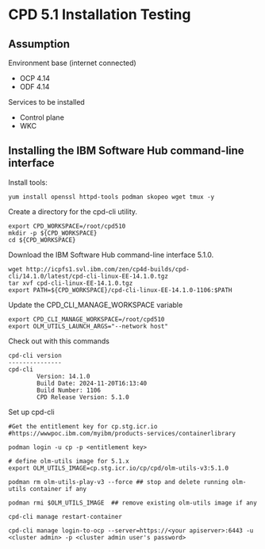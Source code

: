 # CPD 5.1 Installation Testing

## Assumption
Environment base (internet connected)
- OCP 4.14
- ODF 4.14

Services to be installed
- Control plane 
- WKC

## Installing the IBM Software Hub command-line interface

Install tools:
```
yum install openssl httpd-tools podman skopeo wget tmux -y
```

Create a directory for the cpd-cli utility.
```
export CPD_WORKSPACE=/root/cpd510
mkdir -p ${CPD_WORKSPACE}
cd ${CPD_WORKSPACE}
```

Download the IBM Software Hub command-line interface 5.1.0.
```
wget http://icpfs1.svl.ibm.com/zen/cp4d-builds/cpd-cli/14.1.0/latest/cpd-cli-linux-EE-14.1.0.tgz
tar xvf cpd-cli-linux-EE-14.1.0.tgz
export PATH=${CPD_WORKSPACE}/cpd-cli-linux-EE-14.1.0-1106:$PATH
```

Update the CPD_CLI_MANAGE_WORKSPACE variable
```
export CPD_CLI_MANAGE_WORKSPACE=/root/cpd510
export OLM_UTILS_LAUNCH_ARGS="--network host"
```

Check out with this commands
```
cpd-cli version
---------------
cpd-cli
        Version: 14.1.0
        Build Date: 2024-11-20T16:13:40
        Build Number: 1106
        CPD Release Version: 5.1.0
```

Set up cpd-cli
```
#Get the entitlement key for cp.stg.icr.io
#https://wwwpoc.ibm.com/myibm/products-services/containerlibrary

podman login -u cp -p <entitlement key>

# define olm-utils image for 5.1.x
export OLM_UTILS_IMAGE=cp.stg.icr.io/cp/cpd/olm-utils-v3:5.1.0

podman rm olm-utils-play-v3 --force ## stop and delete running olm-utils container if any

podman rmi $OLM_UTILS_IMAGE  ## remove existing olm-utils image if any

cpd-cli manage restart-container

cpd-cli manage login-to-ocp --server=https://<your apiserver>:6443 -u <cluster admin> -p <cluster admin user's password>
```

